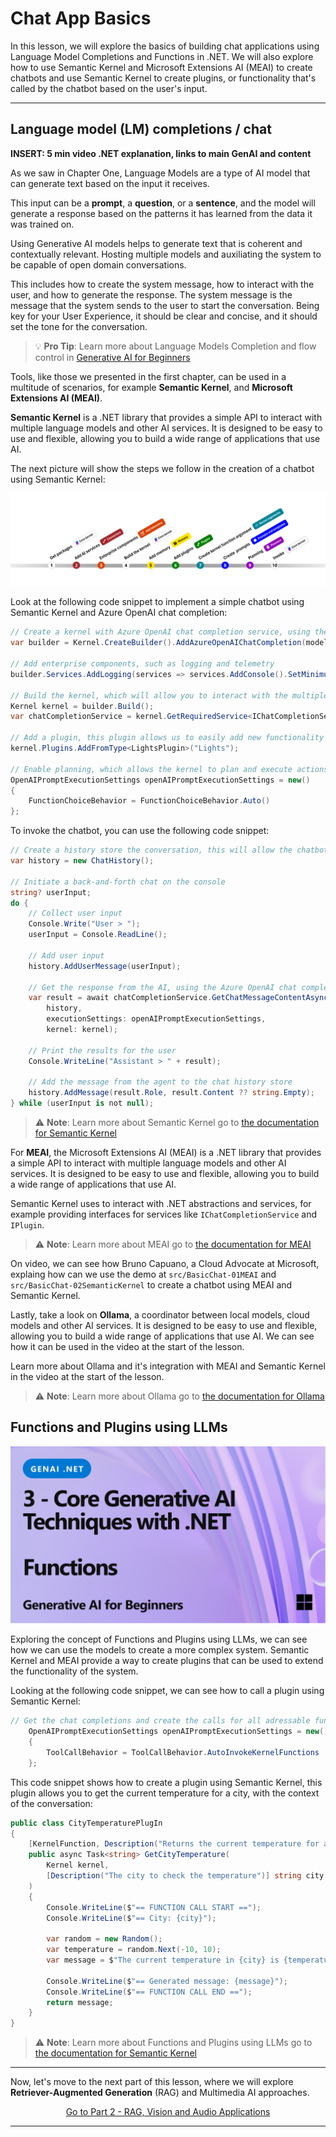# Chat App Basics

In this lesson, we will explore the basics of building chat applications using Language Model Completions and Functions in .NET. We will also explore how to use Semantic Kernel and Microsoft Extensions AI (MEAI) to create chatbots and use Semantic Kernel to create plugins, or functionality that's called by the chatbot based on the user's input.

---

## Language model (LM) completions / chat

**INSERT: 5 min video .NET explanation, links to main GenAI and content**

As we saw in Chapter One, Language Models are a type of AI model that can generate text based on the input it receives.

This input can be a **prompt**, a **question**, or a **sentence**, and the model will generate a response based on the patterns it has learned from the data it was trained on.

Using Generative AI models helps to generate text that is coherent and contextually relevant. Hosting multiple models and auxiliating the system to be capable of open domain conversations.

This includes how to create the system message, how to interact with the user, and how to generate the response. The system message is the message that the system sends to the user to start the conversation. Being key for your User Experience, it should be clear and concise, and it should set the tone for the conversation. 

> 💡 **Pro Tip**: Learn more about Language Models Completion and flow control in [Generative AI for Beginners](https://github.com/microsoft/generative-ai-for-beginners/tree/main/07-building-chat-applications/)

Tools, like those we presented in the first chapter, can be used in a multitude of scenarios, for example **Semantic Kernel**, and **Microsoft Extensions AI (MEAI)**.

**Semantic Kernel** is a .NET library that provides a simple API to interact with multiple language models and other AI services. It is designed to be easy to use and flexible, allowing you to build a wide range of applications that use AI.

The next picture will show the steps we follow in the creation of a chatbot using Semantic Kernel:

![Semantic Kernel](../03-CoreGenerativeAITechniques/images/skmaps.png)


Look at the following code snippet to implement a simple chatbot using Semantic Kernel and Azure OpenAI chat completion:

```csharp
// Create a kernel with Azure OpenAI chat completion service, using the model ID, endpoint, and API key
var builder = Kernel.CreateBuilder().AddAzureOpenAIChatCompletion(modelId, endpoint, apiKey);

// Add enterprise components, such as logging and telemetry
builder.Services.AddLogging(services => services.AddConsole().SetMinimumLevel(LogLevel.Trace));

// Build the kernel, which will allow you to interact with the multiple services and models
Kernel kernel = builder.Build();
var chatCompletionService = kernel.GetRequiredService<IChatCompletionService>();

// Add a plugin, this plugin allows us to easily add new functionality to the kernel. For example, this plugin adds a new command to the kernel that allows you to turn on and off the lights in your house.
kernel.Plugins.AddFromType<LightsPlugin>("Lights");

// Enable planning, which allows the kernel to plan and execute actions based on the user's input
OpenAIPromptExecutionSettings openAIPromptExecutionSettings = new() 
{
    FunctionChoiceBehavior = FunctionChoiceBehavior.Auto()
};
```

To invoke the chatbot, you can use the following code snippet:

```csharp
// Create a history store the conversation, this will allow the chatbot to remember the context of the conversation and generate more relevant responses
var history = new ChatHistory();

// Initiate a back-and-forth chat on the console
string? userInput;
do {
    // Collect user input
    Console.Write("User > ");
    userInput = Console.ReadLine();

    // Add user input
    history.AddUserMessage(userInput);

    // Get the response from the AI, using the Azure OpenAI chat completion service, the chat history, the execution settings, and the kernel
    var result = await chatCompletionService.GetChatMessageContentAsync(
        history,
        executionSettings: openAIPromptExecutionSettings,
        kernel: kernel);

    // Print the results for the user
    Console.WriteLine("Assistant > " + result);

    // Add the message from the agent to the chat history store
    history.AddMessage(result.Role, result.Content ?? string.Empty);
} while (userInput is not null);
```	

> ⚠️ **Note**: Learn more about Semantic Kernel go to [the documentation for Semantic Kernel](https://learn.microsoft.com/en-us/semantic-kernel/get-started/quick-start-guide?pivots=programming-language-csharp)

For **MEAI**, the Microsoft Extensions AI (MEAI) is a .NET library that provides a simple API to interact with multiple language models and other AI services. It is designed to be easy to use and flexible, allowing you to build a wide range of applications that use AI.

Semantic Kernel uses to interact with .NET abstractions and services, for example providing interfaces for services like `IChatCompletionService` and `IPlugin`.

> ⚠️ **Note**: Learn more about MEAI go to [the documentation for MEAI](https://devblogs.microsoft.com/dotnet/introducing-microsoft-extensions-ai-preview/)

On video, we can see how Bruno Capuano, a Cloud Advocate at Microsoft, explaing how can we use the demo at `src/BasicChat-01MEAI` and `src/BasicChat-02SemanticKernel` to create a chatbot using MEAI and Semantic Kernel. 

Lastly, take a look on **Ollama**, a coordinator between local models, cloud models and other AI services. It is designed to be easy to use and flexible, allowing you to build a wide range of applications that use AI. We can see how it can be used in the video at the start of the lesson.

Learn more about Ollama and it's integration with MEAI and Semantic Kernel in the video at the start of the lesson.

> ⚠️ **Note**: Learn more about Ollama go to [the documentation for Ollama](https://https://github.com/ollama/ollama/tree/main/docs)

## Functions and Plugins using LLMs

![Functions and Plugins using LLMs](../03-CoreGenerativeAITechniques/images/Functions.png)  

Exploring the concept of Functions and Plugins using LLMs, we can see how we can use the models to create a more complex system. Semantic Kernel and MEAI provide a way to create plugins that can be used to extend the functionality of the system.

Looking at the following code snippet, we can see how to call a plugin using Semantic Kernel:

```csharp
// Get the chat completions and create the calls for all adressable functions
    OpenAIPromptExecutionSettings openAIPromptExecutionSettings = new()
    {
        ToolCallBehavior = ToolCallBehavior.AutoInvokeKernelFunctions
    };
```

This code snippet shows how to create a plugin using Semantic Kernel, this plugin allows you to get the current temperature for a city, with the context of the conversation:

```csharp
public class CityTemperaturePlugIn
{
    [KernelFunction, Description("Returns the current temperature for a city.")]
    public async Task<string> GetCityTemperature(
        Kernel kernel,
        [Description("The city to check the temperature")] string city
    )
    {
        Console.WriteLine($"== FUNCTION CALL START ==");
        Console.WriteLine($"== City: {city}");

        var random = new Random();
        var temperature = random.Next(-10, 10);
        var message = $"The current temperature in {city} is {temperature} C";

        Console.WriteLine($"== Generated message: {message}");
        Console.WriteLine($"== FUNCTION CALL END ==");
        return message;
    }
}
```

> ⚠️ **Note**: Learn more about Functions and Plugins using LLMs go to [the documentation for Semantic Kernel](https://learn.microsoft.com/en-us/semantic-kernel/concepts/plugins/?pivots=programming-language-csharp)

---

Now, let's move to the next part of this lesson, where we will explore **Retriever-Augmented Generation** (RAG) and Multimedia AI approaches.

<p align="center">
    <a href="../03-CoreGenerativeAITechniques/02-rag-vision-audio.md">Go to Part 2 - RAG, Vision and Audio Applications</a>
</p>

---